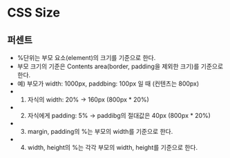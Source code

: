 # CSS Size
## 퍼센트
- %단위는 부모 요소(element)의 크기를 기준으로 한다.
- 부모 크기의 기준은 Contents area(border, padding을 제외한 크기)를 기준으로 한다.
- 예) 부모가 width: 1000px, paddbing: 100px 일 때 (컨텐츠는 800px)
- 1) 자식의 width: 20% -> 160px (800px * 20%)
- 2) 자식에게 padding: 5% -> paddibg의 절대값은 40px (800px * 20%)
- 3) margin, padding의 %는 부모의 width를 기준으로 한다.
- 4) width, height의 %는 각각 부모의 width, height를 기준으로 한다.